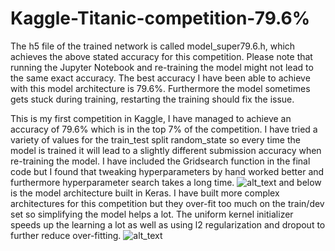 # Kaggle-Titanic-competition-79.6%
The h5 file of the trained network is called model_super79.6.h, which achieves the above stated accuracy for this competition. Please note that running the Jupyter Notebook and re-training the model might not lead to the same exact accuracy. The best accuracy I have been able to achieve with this model architecture is 79.6%. Furthermore the model sometimes gets stuck during training, restarting the training should fix the issue.

This is my first competition in Kaggle, I have managed to achieve an accuracy of 79.6% which is in the top 7% of the competition. I have tried a variety of values for the train_test split random_state so every time the model is trained it will lead to a slightly different submission accuracy when re-training the model. I have included the Gridsearch function in the final code but I found that tweaking hyperparameters by hand worked better and furthermore hyperparameter search takes a long time.
![alt_text](https://github.com/peterfazekas1999/Kaggle-Titanic-competition79.43/blob/master/79.6%20kaggle%20submission.png)
and below is the model architecture built in Keras. I have built more complex architectures for this competition but they over-fit too much on the train/dev set so simplifying the model helps a lot. The uniform kernel initializer speeds up the learning a lot as well as using l2 regularization and dropout to further reduce over-fitting.
![alt_text](https://github.com/peterfazekas1999/Kaggle-Titanic-competition79.43/blob/master/model%20architecture.png)
